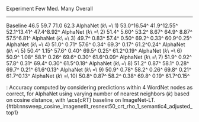 Experiment                     Few         Med.         Many     Overall
---------------------  -----------  -----------  -----------  ----------
Baseline                      46.5         59.7         71.0        62.3
AlphaNet (_k_\ =\ 1)   53.0^16.54^  41.9^12.55^  52.1^13.41^  47.4^8.92^
AlphaNet (_k_\ =\ 2)   51.4^ 5.60^  53.2^ 8.67^  64.9^ 8.87^  57.5^6.81^
AlphaNet (_k_\ =\ 3)   49.7^ 0.83^  57.4^ 0.50^  69.2^ 0.33^  60.9^0.25^
AlphaNet (_k_\ =\ 4)   51.0^ 0.71^  57.6^ 0.34^  69.3^ 0.17^  61.2^0.24^
AlphaNet (_k_\ =\ 5)   50.4^ 1.15^  57.6^ 0.40^  69.5^ 0.25^  61.2^0.19^
AlphaNet (_k_\ =\ 6)   50.9^ 1.08^  58.1^ 0.26^  69.6^ 0.30^  61.6^0.09^
AlphaNet (_k_\ =\ 7)   51.9^ 0.92^  57.8^ 0.31^  69.4^ 0.30^  61.5^0.18^
AlphaNet (_k_\ =\ 8)   51.2^ 0.87^  58.1^ 0.28^  69.7^ 0.21^  61.6^0.13^
AlphaNet (_k_\ =\ 9)   50.9^ 0.78^  58.2^ 0.26^  69.8^ 0.21^  61.7^0.13^
AlphaNet (_k_\ =\ 10)  50.8^ 0.87^  58.2^ 0.38^  69.8^ 0.19^  61.7^0.15^

: Accuracy computed by considering predictions within 4 WordNet nodes as correct, for AlphaNet using varying number of nearest neighbors (_k_) based on cosine distance, with \acs{cRT} baseline on ImageNet-LT. {#tbl:nnsweep_cosine_imagenetlt_resnext50_crt_rho_1_semantic4_adjusted_top1}
